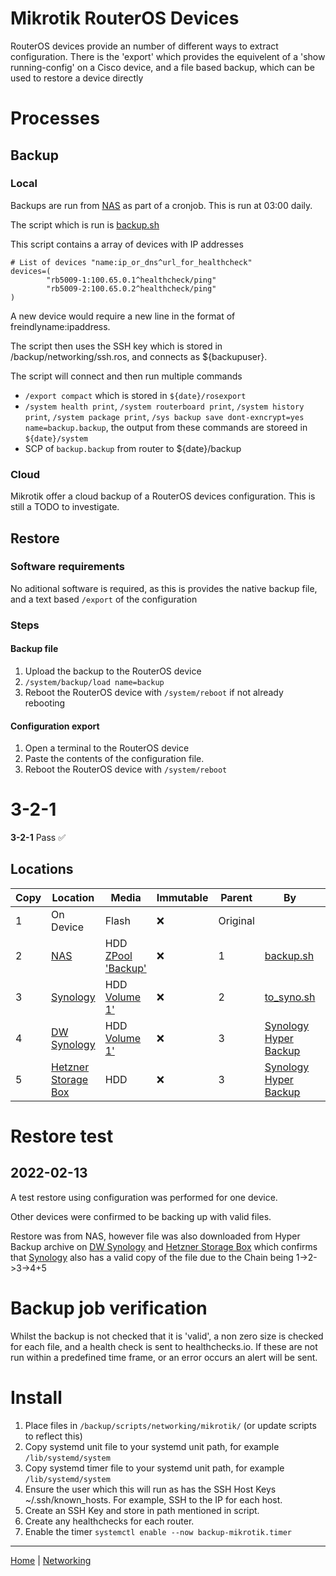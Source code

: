 # Mikrotik RouterOS Devices

RouterOS devices provide an number of different ways to extract configuration. There is the 'export' which provides the equivelent of a 'show running-config' on a Cisco device, and a file based backup, which can be used to restore a device directly

# Processes
## Backup
### Local
Backups are run from [NAS](/servers/nas/README.md) as part of a cronjob. This is run at 03:00 daily.

The script which is run is [backup.sh](/networking/mikrotik/backup.sh)

This script contains a array of devices with IP addresses

```
# List of devices "name:ip_or_dns^url_for_healthcheck"
devices=(
        "rb5009-1:100.65.0.1^healthcheck/ping"
        "rb5009-2:100.65.0.2^healthcheck/ping"
)
```

A new device would require a new line in the format of freindlyname:ipaddress.

The script then uses the SSH key which is stored in /backup/networking/ssh.ros, and connects as ${backupuser}.

The script will connect and then run multiple commands
* `/export compact` which is stored in `${date}/rosexport`
* `/system health print`, `/system routerboard print`, `/system history print`, `/system package print`, `/sys backup save dont-exncrypt=yes name=backup.backup`, the output from these commands are storeed in `${date}/system`
* SCP of `backup.backup` from router to ${date}/backup

### Cloud
Mikrotik offer a cloud backup of a RouterOS devices configuration. This is still a TODO to investigate.

## Restore
### Software requirements
No aditional software is required, as this is provides the native backup file, and a text based `/export` of the configuration

### Steps
#### Backup file

1. Upload the backup to the RouterOS device
2. `/system/backup/load name=backup`
3. Reboot the RouterOS device with `/system/reboot` if not already rebooting

#### Configuration export
1. Open a terminal to the RouterOS device
2. Paste the contents of the configuration file.
3. Reboot the RouterOS device with `/system/reboot`

# 3-2-1

**3-2-1**  Pass :white_check_mark:

## Locations
| Copy | Location  | Media | Immutable | Parent | By | Encrypted |
|------|-----------|-------|-----------|--------|----|-----------|
| 1 | On Device | Flash | :x: | Original | | :x: |
| 2 | [NAS](/servers/nas/README.md) | HDD [ZPool 'Backup'](/servers/nas/README.md#ZPool_backup) | :x: | 1 | [backup.sh](/networking/mikrotik/backup.sh) | :x: |
| 3 | [Synology](/servers/synology/README.md) | HDD [Volume 1'](/servers/synology/README.md#volume_1) | :x: | 2 | [to_syno.sh](/servers/nas/to_syno.sh) | :x: |
| 4 | [DW Synology](/servers/dw-synology/README.md) | HDD [Volume 1'](/servers/dw-synology/README.md#volume_1) | :x: | 3 | [Synology Hyper Backup](/servers/synology/README.md#Hyper_Backup) | :white_check_mark: By Hyper Backup |
| 5 | [Hetzner Storage Box](/cloud-services/hetzner-storage-box/README.md) | HDD | :x: | 3 | [Synology Hyper Backup](/servers/synology/README.md#Hyper_Backup) | :white_check_mark: By Hyper Backup |

# Restore test
## 2022-02-13
A test restore using configuration was performed for one device. 

Other devices were confirmed to be backing up with valid files.

Restore was from NAS, however file was also downloaded from Hyper Backup archive on [DW Synology](/servers/dw-synology/README.md) and [Hetzner Storage Box](/cloud-services/hetzner-storage-box/README.md) which confirms that [Synology](/servers/synology/README.md) also has a valid copy of the file due to the Chain being 1->2->3->4+5

# Backup job verification
Whilst the backup is not checked that it is 'valid', a non zero size is checked for each file, and a health check is sent to healthchecks.io. If these are not run within a predefined time frame, or an error occurs an alert will be sent.

# Install
1. Place files in `/backup/scripts/networking/mikrotik/` (or update scripts to reflect this)
2. Copy systemd unit file to your systemd unit path, for example `/lib/systemd/system`
3. Copy systemd timer file to your systemd unit path, for example `/lib/systemd/system`
4. Ensure the user which this will run as has the SSH Host Keys ~/.ssh/known_hosts. For example, SSH to the IP for each host.
5. Create an SSH Key and store in path mentioned in script.
6. Create any healthchecks for each router.
7. Enable the timer `systemctl enable --now backup-mikrotik.timer`

---
[Home](/README.md) | [Networking](/networking/README.md)
